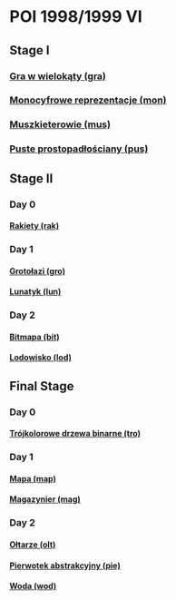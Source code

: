 # POI 1998/1999 VI

## Stage I

### [Gra w wielokąty (gra)](https://szkopul.edu.pl/problemset/problem/3rPNlMtwf0PuDgOG18X_NPhf/site/)

### [Monocyfrowe reprezentacje (mon)](https://szkopul.edu.pl/problemset/problem/SVA2DjOz9BEg9nlwm40NUNcK/site/)

### [Muszkieterowie (mus)](https://szkopul.edu.pl/problemset/problem/P0VaQK7nVDEEJ20VK_W4FQiZ/site/)

### [Puste prostopadłościany (pus)](https://szkopul.edu.pl/problemset/problem/zgd-jOYv9ULJG4uDFVlNzDPo/site/)

## Stage II

### Day 0

#### [Rakiety (rak)](https://szkopul.edu.pl/problemset/problem/JtlbHgHcbVU0IG93ZQTqmHC-/site/)

### Day 1

#### [Grotołazi (gro)](https://szkopul.edu.pl/problemset/problem/eZiOMPFA4Cq9YsIFAjhCZlo9/site/)

#### [Lunatyk (lun)](https://szkopul.edu.pl/problemset/problem/rSt4Iw765ZrugaIomdkqwQVA/site/)

### Day 2

#### [Bitmapa (bit)](https://szkopul.edu.pl/problemset/problem/fIwYfy0zzmVZJJXTShFq2ICC/site/)

#### [Lodowisko (lod)](https://szkopul.edu.pl/problemset/problem/u31OLQoQpS60q0AeqSPkikwN/site/)

## Final Stage

### Day 0

#### [Trójkolorowe drzewa binarne (tro)](https://szkopul.edu.pl/problemset/problem/gY1bzw_nFz7hgIqFDd5wbObx/site/)

### Day 1

#### [Mapa (map)](https://szkopul.edu.pl/problemset/problem/eM1NxQFB_0iFuv6hjK8VjaMz/site/)

#### [Magazynier (mag)](https://szkopul.edu.pl/problemset/problem/i7RSA7WlQYQzXFjBLHIW5J3_/site/)

### Day 2

#### [Ołtarze (olt)](https://szkopul.edu.pl/problemset/problem/JR1lB-gdjNHcT5j3mtNRFhLa/site/)

#### [Pierwotek abstrakcyjny (pie)](https://szkopul.edu.pl/problemset/problem/cNZAVjRjIqK6zEkU9pJsk-T5/site/)

#### [Woda (wod)](https://szkopul.edu.pl/problemset/problem/VSHBP4X_iVq6D-6GZ3hLMW8u/site/)